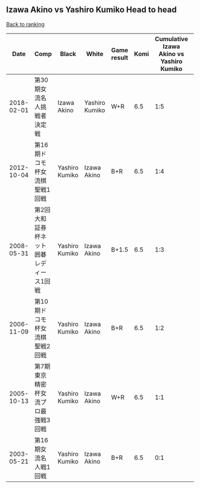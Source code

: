 ## Izawa Akino vs Yashiro Kumiko Head to head

[Back to ranking](../../index.md)




| **Date** | **Comp** | **Black** | **White** | **Game result** | **Komi** | **Cumulative Izawa Akino vs Yashiro Kumiko** | **Izawa Akino streak** | **Yashiro Kumiko streak** | 
| --- | --- | --- | --- | --- | --- | --- | --- | --- |
| 2018-02-01 | 第30期女流名人挑戦者決定戦 | Izawa Akino | Yashiro Kumiko | W+R | 6.5 | 1:5 | 0 | 4 | 
| 2012-10-04 | 第16期ドコモ杯女流棋聖戦1回戦 | Yashiro Kumiko | Izawa Akino | B+R | 6.5 | 1:4 | 0 | 3 | 
| 2008-05-31 | 第2回大和証券杯ネット囲碁レディース1回戦 | Yashiro Kumiko | Izawa Akino | B+1.5 | 6.5 | 1:3 | 0 | 2 | 
| 2006-11-09 | 第10期ドコモ杯女流棋聖戦2回戦 | Yashiro Kumiko | Izawa Akino | B+R | 6.5 | 1:2 | 0 | 1 | 
| 2005-10-13 | 第7期東京精密杯女流プロ最強戦3回戦 | Yashiro Kumiko | Izawa Akino | W+R | 6.5 | 1:1 | 1 | 0 | 
| 2003-05-21 | 第16期女流名人戦1回戦 | Yashiro Kumiko | Izawa Akino | B+R | 6.5 | 0:1 | 0 | 1 |




